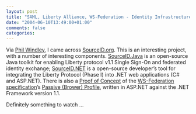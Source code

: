 ```yaml
---
layout: post
title: "SAML, Liberty Alliance, WS-Federation - Identity Infrastructure"
date: "2004-06-10T13:49:00+01:00"
comments: false
categories: 
---
```


<p>Via <a href="http://www.windley.com/2004/06/09.html#a1267">Phil Windley</a>, I came across <a href="http://www.sourceid.org">SourceID.org</a>. This is an interesting project, with a number of interesting components. <a href="http://www.sourceid.org/content.do?page=SourceID.Java">SourceID.Java</a> is an open-source Java toolkit for enabling Liberty protocol v1.1 Single Sign-On and federated identity exchange; <a href="http://www.sourceid.org/content.do?page=SourceID.NET">SourceID.NET</a> is a open-source developer&#8217;s tool for integrating the Liberty Protocol (Phase I) into .NET web applications (C# and ASP.NET). There is also a <a href="http://www.sourceid.org/content.do?page=WS-Federation">Proof of Concept</a> of the <a href="http://www-106.ibm.com/developerworks/webservices/library/ws-fed/">WS-Federation specification</a>&#8217;s <a href="http://www-106.ibm.com/developerworks/webservices/library/ws-fedpass/">Passive (Brower) Profile</a>, written in ASP.NET against the .NET Framework version 1.1.</p>

<p>Definitely something to watch &#8230;</p>


